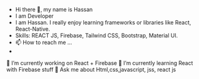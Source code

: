 - Hi there 👋, my name is Hassan
- I am Developer
- I am Hassan. I really enjoy learning frameworks or libraries like React, React-Native.
- Skills: REACT JS, Firebase, Tailwind CSS, Bootstrap, Material UI.
- 📫 How to reach me ...
- 
 🔭 I’m currently working on React + Firebase
 🌱 I’m currently learning React with Firebase stuff
 💬 Ask me about Html,css,javascript, jss, react js
